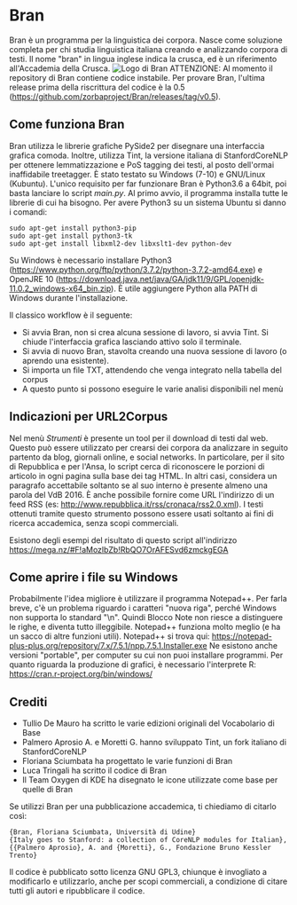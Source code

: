 # Bran
Bran è un programma per la linguistica dei corpora. Nasce come soluzione completa per chi studia linguistica italiana creando e analizzando corpora di testi.
Il nome "bran" in lingua inglese indica la crusca, ed è un riferimento all'Accademia della Crusca.
![Logo di Bran](https://raw.githubusercontent.com/zorbaproject/VdB-Hacking/master/bran-logo-small.png)
ATTENZIONE: Al momento il repository di Bran contiene codice instabile. Per provare Bran, l'ultima release prima della riscrittura del codice è la 0.5 (https://github.com/zorbaproject/Bran/releases/tag/v0.5).

## Come funziona Bran
Bran utilizza le librerie grafiche PySide2 per disegnare una interfaccia grafica comoda. Inoltre, utilizza Tint, la versione italiana di StanfordCoreNLP per ottenere lemmatizzazione e PoS tagging dei testi, al posto dell'ormai inaffidabile treetagger. È stato testato su Windows (7-10) e GNU/Linux (Kubuntu). L'unico requisito per far funzionare Bran è Python3.6 a 64bit, poi basta lanciare lo script *main.py*. Al primo avvio, il programma installa tutte le librerie di cui ha bisogno. 
Per avere Python3 su un sistema Ubuntu si danno i comandi:
```
sudo apt-get install python3-pip
sudo apt-get install python3-tk
sudo apt-get install libxml2-dev libxslt1-dev python-dev
```

Su Windows è necessario installare Python3 (https://www.python.org/ftp/python/3.7.2/python-3.7.2-amd64.exe) e OpenJRE 10 (https://download.java.net/java/GA/jdk11/9/GPL/openjdk-11.0.2_windows-x64_bin.zip). È utile aggiungere Python alla PATH di Windows durante l'installazione.

Il classico workflow è il seguente: 
- Si avvia Bran, non si crea alcuna sessione di lavoro, si avvia Tint. Si chiude l'interfaccia grafica lasciando attivo solo il terminale. 
- Si avvia di nuovo Bran, stavolta creando una nuova sessione di lavoro (o aprendo una esistente).
- Si importa un file TXT, attendendo che venga integrato nella tabella del corpus
- A questo punto si possono eseguire le varie analisi disponibili nel menù

## Indicazioni per URL2Corpus
Nel menù *Strumenti* è presente un tool per il download di testi dal web. Questo può essere utilizzato per crearsi dei corpora da analizzare in seguito partento da blog, giornali online, e social networks. In particolare, per il sito di Repubblica e per l'Ansa, lo script cerca di riconoscere le porzioni di articolo in ogni pagina sulla base dei tag HTML. In altri casi, considera un paragrafo accettabile soltanto se al suo interno è presente almeno una parola del VdB 2016.
È anche possibile fornire come URL l'indirizzo di un feed RSS (es: http://www.repubblica.it/rss/cronaca/rss2.0.xml).
I testi ottenuti tramite questo strumento possono essere usati soltanto ai fini di ricerca accademica, senza scopi commerciali.

Esistono degli esempi del risultato di questo script all'indirizzo https://mega.nz/#F!aMozlbZb!RbQO7OrAFESvd6zmckgEGA

## Come aprire i file su Windows
Probabilmente l'idea migliore è utilizzare il programma Notepad++. Per farla breve, c'è un problema riguardo i caratteri "nuova riga", perché Windows non supporta lo standard "\n". Quindi Blocco Note non riesce a distinguere le righe, e diventa tutto illeggibile. Notepad++ funziona molto meglio (e ha un sacco di altre funzioni utili).
Notepad++ si trova qui:
https://notepad-plus-plus.org/repository/7.x/7.5.1/npp.7.5.1.Installer.exe
Ne esistono anche versioni "portable", per computer su cui non puoi installare programmi.
Per quanto riguarda la produzione di grafici, è necessario l'interprete R: https://cran.r-project.org/bin/windows/

## Crediti
- Tullio De Mauro ha scritto le varie edizioni originali del Vocabolario di Base
- Palmero Aprosio A. e Moretti G. hanno sviluppato Tint, un fork italiano di StanfordCoreNLP
- Floriana Sciumbata ha progettato le varie funzioni di Bran
- Luca Tringali ha scritto il codice di Bran
- Il Team Oxygen di KDE ha disegnato le icone utilizzate come base per quelle di Bran

Se utilizzi Bran per una pubblicazione accademica, ti chiediamo di citarlo così:
```
{Bran, Floriana Sciumbata, Università di Udine}
{Italy goes to Stanford: a collection of CoreNLP modules for Italian}, {{Palmero Aprosio}, A. and {Moretti}, G., Fondazione Bruno Kessler Trento}
```
Il codice è pubblicato sotto licenza GNU GPL3, chiunque è invogliato a modificarlo e utilizzarlo, anche per scopi commerciali, a condizione di citare tutti gli autori e ripubblicare il codice.

